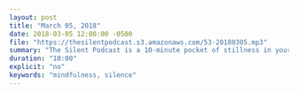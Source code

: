 ```yaml
---
layout: post
title: "March 05, 2018"
date: 2018-03-05 12:00:00 -0500
file: "https://thesilentpodcast.s3.amazonaws.com/53-20180305.mp3"
summary: "The Silent Podcast is a 10-minute pocket of stillness in your day. Listen to it at a set time every day, in the middle of a busy commute, or when you simply need a break from all of the hustle and bustle of distraction around you."
duration: "10:00"
explicit: "no"
keywords: "mindfulness, silence"
---
```


